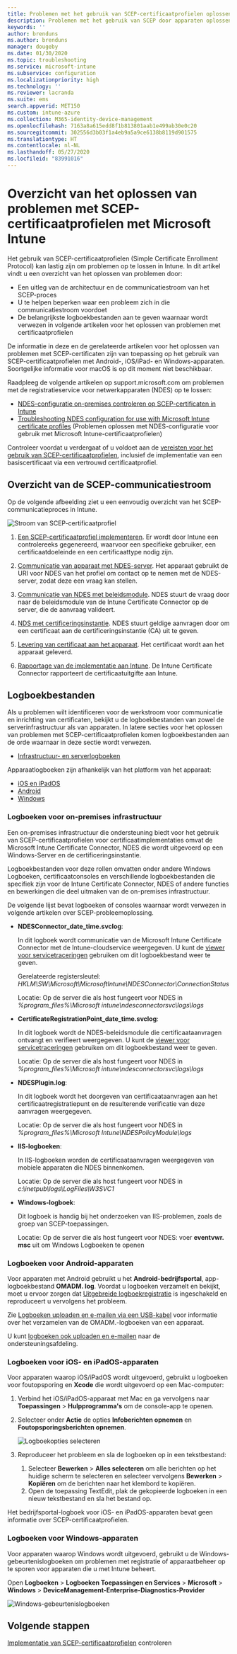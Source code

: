 ```yaml
---
title: Problemen met het gebruik van SCEP-certificaatprofielen oplossen om certificaten in te richten met Microsoft Intune | Microsoft Docs
description: Problemen met het gebruik van SCEP door apparaten oplossen om certificaten aan te vragen voor gebruik met Intune, waaronder communicatie van apparaten met NDES, van NDES met certificeringsinstanties en van de Intune Certificate Connector met de Intune-service.
keywords: ''
author: brenduns
ms.author: brenduns
manager: dougeby
ms.date: 01/30/2020
ms.topic: troubleshooting
ms.service: microsoft-intune
ms.subservice: configuration
ms.localizationpriority: high
ms.technology: ''
ms.reviewer: lacranda
ms.suite: ems
search.appverid: MET150
ms.custom: intune-azure
ms.collection: M365-identity-device-management
ms.openlocfilehash: 7163a8a615edd8f1b813801aab1e499ab30e0c20
ms.sourcegitcommit: 302556d3b03f1a4eb9a5a9ce6138b8119d901575
ms.translationtype: HT
ms.contentlocale: nl-NL
ms.lasthandoff: 05/27/2020
ms.locfileid: "83991016"
---
```

# <a name="overview-for-troubleshooting-scep-certificate-profiles-with-microsoft-intune"></a>Overzicht van het oplossen van problemen met SCEP-certificaatprofielen met Microsoft Intune

Het gebruik van SCEP-certificaatprofielen (Simple Certificate Enrollment Protocol) kan lastig zijn om problemen op te lossen in Intune. In dit artikel vindt u een overzicht van het oplossen van problemen door:

- Een uitleg van de architectuur en de communicatiestroom van het SCEP-proces
- U te helpen beperken waar een probleem zich in die communicatiestroom voordoet
- De belangrijkste logboekbestanden aan te geven waarnaar wordt verwezen in volgende artikelen voor het oplossen van problemen met certificaatprofielen

De informatie in deze en de gerelateerde artikelen voor het oplossen van problemen met SCEP-certificaten zijn van toepassing op het gebruik van SCEP-certificaatprofielen met Android-, iOS/iPad- en Windows-apparaten. Soortgelijke informatie voor macOS is op dit moment niet beschikbaar.

Raadpleeg de volgende artikelen op support.microsoft.com om problemen met de registratieservice voor netwerkapparaten (NDES) op te lossen:

- [NDES-configuratie on-premises controleren op SCEP-certificaten in Intune](https://support.microsoft.com/help/4490130/ndes-configuration-on-premises-for-scep-certificates-in-intune)
- [Troubleshooting NDES configuration for use with Microsoft Intune certificate profiles]( https://support.microsoft.com/help/4459540/troubleshoot-ndes-configuration-for-use-with-intune) (Problemen oplossen met NDES-configuratie voor gebruik met Microsoft Intune-certificaatprofielen)

Controleer voordat u verdergaat of u voldoet aan de [vereisten voor het gebruik van SCEP-certificaatprofielen](certificates-scep-configure.md#prerequisites-for-using-scep-for-certificates), inclusief de implementatie van een basiscertificaat via een vertrouwd certificaatprofiel.

## <a name="scep-communication-flow-overview"></a>Overzicht van de SCEP-communicatiestroom

Op de volgende afbeelding ziet u een eenvoudig overzicht van het SCEP-communicatieproces in Intune.

![Stroom van SCEP-certificaatprofiel](../protect/media/troubleshoot-scep-certificate-profiles/scep-certificate-profile-flow.png)

1. [Een SCEP-certificaatprofiel implementeren](troubleshoot-scep-certificate-profile-deployment.md). Er wordt door Intune een controlereeks gegenereerd, waarvoor een specifieke gebruiker, een certificaatdoeleinde en een certificaattype nodig zijn.

2. [Communicatie van apparaat met NDES-server](troubleshoot-scep-certificate-device-to-ndes.md). Het apparaat gebruikt de URI voor NDES van het profiel om contact op te nemen met de NDES-server, zodat deze een vraag kan stellen.

3. [Communicatie van NDES met beleidsmodule](troubleshoot-scep-certificate-ndes-policy-module.md). NDES stuurt de vraag door naar de beleidsmodule van de Intune Certificate Connector op de server, die de aanvraag valideert.

4. [NDS met certificeringsinstantie](troubleshoot-scep-certificate-ndes-policy-module.md). NDES stuurt geldige aanvragen door om een certificaat aan de certificeringsinstantie (CA) uit te geven.

5. [Levering van certificaat aan het apparaat](troubleshoot-scep-certificate-delivery.md). Het certificaat wordt aan het apparaat geleverd.

6. [Rapportage van de implementatie aan Intune](troubleshoot-scep-certificate-reporting.md). De Intune Certificate Connector rapporteert de certificaatuitgifte aan Intune.

## <a name="log-files"></a>Logboekbestanden

Als u problemen wilt identificeren voor de werkstroom voor communicatie en inrichting van certificaten, bekijkt u de logboekbestanden van zowel de serverinfrastructuur als van apparaten. In latere secties voor het oplossen van problemen met SCEP-certificaatprofielen komen logboekbestanden aan de orde waarnaar in deze sectie wordt verwezen.

- [Infrastructuur- en serverlogboeken](#logs-for-on-premises-infrastructure)

Apparaatlogboeken zijn afhankelijk van het platform van het apparaat:  

- [iOS en iPadOS](#logs-for-ios-and-ipados-devices)
- [Android](#logs-for-android-devices)
- [Windows](#logs-for-windows-devices)

### <a name="logs-for-on-premises-infrastructure"></a>Logboeken voor on-premises infrastructuur
  
Een on-premises infrastructuur die ondersteuning biedt voor het gebruik van SCEP-certificaatprofielen voor certificaatimplementaties omvat de Microsoft Intune Certificate Connector, NDES die wordt uitgevoerd op een Windows-Server en de certificeringsinstantie.

Logboekbestanden voor deze rollen omvatten onder andere Windows Logboeken, certificaatconsoles en verschillende logboekbestanden die specifiek zijn voor de Intune Certificate Connector, NDES of andere functies en bewerkingen die deel uitmaken van de on-premises infrastructuur.

De volgende lijst bevat logboeken of consoles waarnaar wordt verwezen in volgende artikelen over SCEP-probleemoplossing. 

- **NDESConnector_date_time.svclog**:

  In dit logboek wordt communicatie van de Microsoft Intune Certificate Connector met de Intune-cloudservice weergegeven. U kunt de [viewer voor servicetraceringen](https://docs.microsoft.com/dotnet/framework/wcf/service-trace-viewer-tool-svctraceviewer-exe) gebruiken om dit logboekbestand weer te geven.

  Gerelateerde registersleutel: *HKLM\SW\Microsoft\MicrosoftIntune\NDESConnector\ConnectionStatus*

  Locatie: Op de server die als host fungeert voor NDES in *%program_files%\Microsoft intune\ndesconnectorsvc\logs\logs*

- **CertificateRegistrationPoint_date_time.svclog**:

  In dit logboek wordt de NDES-beleidsmodule die certificaataanvragen ontvangt en verifieert weergegeven. U kunt de [viewer voor servicetraceringen](https://docs.microsoft.com/dotnet/framework/wcf/service-trace-viewer-tool-svctraceviewer-exe) gebruiken om dit logboekbestand weer te geven.

  Locatie: Op de server die als host fungeert voor NDES in *%program_files%\Microsoft intune\ndesconnectorsvc\logs\logs*

- **NDESPlugin.log**:

  In dit logboek wordt het doorgeven van certificaataanvragen aan het certificaatregistratiepunt en de resulterende verificatie van deze aanvragen weergegeven.

  Locatie: Op de server die als host fungeert voor NDES in *%program_files%\Microsoft Intune\NDESPolicyModule\logs*

- **IIS-logboeken**:

  In IIS-logboeken worden de certificaataanvragen weergegeven van mobiele apparaten die NDES binnenkomen.

  Locatie: Op de server die als host fungeert voor NDES in *c:\inetpub\logs\LogFiles\W3SVC1*

- **Windows-logboek**:

  Dit logboek is handig bij het onderzoeken van IIS-problemen, zoals de groep van SCEP-toepassingen.

  Locatie: Op de server die als host fungeert voor NDES: voer **eventvwr. msc** uit om Windows Logboeken te openen




### <a name="logs-for-android-devices"></a>Logboeken voor Android-apparaten

Voor apparaten met Android gebruikt u het **Android-bedrijfsportal**, app-logboekbestand **OMADM. log**. Voordat u logboeken verzamelt en bekijkt, moet u ervoor zorgen dat [Uitgebreide logboekregistratie](../user-help/use-verbose-logging-to-help-your-it-administrator-fix-device-issues-android.md) is ingeschakeld en reproduceert u vervolgens het probleem.

Zie [Logboeken uploaden en e-mailen via een USB-kabel](../user-help/send-logs-to-your-it-admin-using-cable-android.md) voor informatie over het verzamelen van de OMADM.-logboeken van een apparaat.

U kunt [logboeken ook uploaden en e-mailen](../user-help/send-logs-to-your-it-admin-by-email-android.md#upload-and-email-logs-from-microsoft-intune-app) naar de ondersteuningsafdeling.

### <a name="logs-for-ios-and-ipados-devices"></a>Logboeken voor iOS- en iPadOS-apparaten

Voor apparaten waarop iOS/iPadOS wordt uitgevoerd, gebruikt u logboeken voor foutopsporing en **Xcode** die wordt uitgevoerd op een Mac-computer:

1. Verbind het iOS/iPadOS-apparaat met Mac en ga vervolgens naar **Toepassingen** > **Hulpprogramma's** om de console-app te openen. 

2. Selecteer onder **Actie** de opties **Infoberichten opnemen** en  **Foutopsporingsberichten opnemen**.

   ![Logboekopties selecteren](../protect/media/troubleshoot-scep-certificate-profiles/message-options.png)

3. Reproduceer het probleem en sla de logboeken op in een tekstbestand:
   1. Selecteer **Bewerken** > **Alles selecteren** om alle berichten op het huidige scherm te selecteren en selecteer vervolgens **Bewerken** > **Kopiëren** om de berichten naar het klembord te kopiëren. 
   2. Open de toepassing TextEdit, plak de gekopieerde logboeken in een nieuw tekstbestand en sla het bestand op.


Het bedrijfsportal-logboek voor iOS- en iPadOS-apparaten bevat geen informatie over SCEP-certificaatprofielen.

### <a name="logs-for-windows-devices"></a>Logboeken voor Windows-apparaten

Voor apparaten waarop Windows wordt uitgevoerd, gebruikt u de Windows-gebeurtenislogboeken om problemen met registratie of apparaatbeheer op te sporen voor apparaten die u met Intune beheert.

Open **Logboeken** > **Logboeken Toepassingen en Services** > **Microsoft** > **Windows** > **DeviceManagement-Enterprise-Diagnostics-Provider**

![Windows-gebeurtenislogboeken](../protect/media/troubleshoot-scep-certificate-profiles/windows-event-log.png)

## <a name="next-steps"></a>Volgende stappen

[Implementatie van SCEP-certificaatprofielen](troubleshoot-scep-certificate-profile-deployment.md) controleren 
